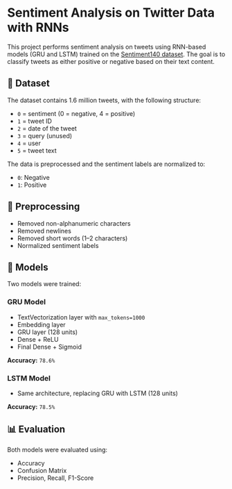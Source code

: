 # Sentiment Analysis on Twitter Data with RNNs

This project performs sentiment analysis on tweets using RNN-based models (GRU and LSTM) trained on the [Sentiment140 dataset](http://help.sentiment140.com/for-students/). The goal is to classify tweets as either positive or negative based on their text content.

## 📁 Dataset

The dataset contains 1.6 million tweets, with the following structure:

- `0` = sentiment (0 = negative, 4 = positive)
- `1` = tweet ID
- `2` = date of the tweet
- `3` = query (unused)
- `4` = user
- `5` = tweet text

The data is preprocessed and the sentiment labels are normalized to:
- `0`: Negative
- `1`: Positive

## 🧹 Preprocessing

- Removed non-alphanumeric characters
- Removed newlines
- Removed short words (1–2 characters)
- Normalized sentiment labels

## 🧠 Models

Two models were trained:

### GRU Model
- TextVectorization layer with `max_tokens=1000`
- Embedding layer
- GRU layer (128 units)
- Dense + ReLU
- Final Dense + Sigmoid

**Accuracy:** `78.6%`

### LSTM Model
- Same architecture, replacing GRU with LSTM (128 units)

**Accuracy:** `78.5%`

## 📊 Evaluation

Both models were evaluated using:
- Accuracy
- Confusion Matrix
- Precision, Recall, F1-Score

